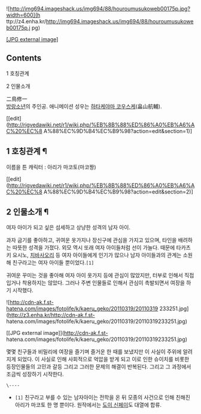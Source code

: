 ![http://img694.imageshack.us/img694/88/houroumusukoweb00175p.jpg?width=600](h
ttp://z4.enha.kr/http://img694.imageshack.us/img694/88/houroumusukoweb00175p.j
pg)

[[JPG external
image]](http://img694.imageshack.us/img694/88/houroumusukoweb00175p.jpg)

  

## Contents

    

1 호칭관계

2 인물소개

二鳥修一  
[방랑소년](%EB%B0%A9%EB%9E%91%EC%86%8C%EB%85%84.md)의 주인공. 애니메이션 성우는 [하타케야마 코우스케](%ED%95%98%ED%83%80%EC%BC%80%EC%95%BC%EB%A7%88%20%EC%BD%94%EC%9A%B0%EC%8A%A4%EC%BC%80.md)(畠山航輔).

[[edit](http://rigvedawiki.net/r1/wiki.php/%EB%8B%88%ED%86%A0%EB%A6%AC%20%EC%8
A%88%EC%9D%B4%EC%B9%98?action=edit&section=1)]

## 1 호칭관계 ¶

이름을 튼 캐릭터 : 아리가 마코토(마코짱)

[[edit](http://rigvedawiki.net/r1/wiki.php/%EB%8B%88%ED%86%A0%EB%A6%AC%20%EC%8
A%88%EC%9D%B4%EC%B9%98?action=edit&section=2)]

## 2 인물소개 ¶

여자 아이가 되고 싶은 섬세하고 상냥한 성격의 남자 아이.

  

과자 굽기를 좋아하고, 귀여운 옷가지나 장신구에 관심을 가지고 있으며, 타인을 배려하는 따뜻한 성격을 가졌다. 외모 역시 또래 여자
아이들처럼 선이 가늘다. 때문에 타카츠키 요시노, [치바사오리](%EC%B9%98%EB%B0%94%20%EC%82%AC%EC%98%A4%EB%A6%AC.md) 등 여자 아이들에게 인기가
많으나 남자 아이들과의 관계는 소원해 친구라고는 여자 아이들 뿐이었다.`[1]`

  

귀여운 꾸미는 것을 좋아해 여자 아이 옷가지 등에 관심이 많았지만, 터부로 인해서 직접 입거나 착용하지는 않았다. 그러나 주변 인물들로
인해서 관심이 촉발되면서 여장을 하기 시작했다.

  

![http://cdn-ak.f.st-hatena.com/images/fotolife/k/kaeru_geko/20110319/20110319
233251.jpg](http://z3.enha.kr/http://cdn-ak.f.st-
hatena.com/images/fotolife/k/kaeru_geko/20110319/20110319233251.jpg)

[[JPG external image]](http://cdn-ak.f.st-
hatena.com/images/fotolife/k/kaeru_geko/20110319/20110319233251.jpg)

  

몇몇 친구들과 비밀리에 여장을 즐기며 즐거운 한 때를 보냈지만 이 사실이 주위에 알려지게 되었다. 이 사실로 인해 사회적으로 억압을 받게
되고 이로 인한 슈이치를 비롯한 등장인물들의 고민과 갈등 그리고 그러한 문제의 해결이 반복된다. 그리고 그 과정에서 조금씩 성장하기
시작한다.

  

`\----`

  * `[1]` 친구라고 부를 수 있는 남자아이는 전학을 온 뒤 모종의 사건으로 인해 친해진 아리가 마코토 한 명 뿐이다. 원작에서는 [도이 신페이](%EB%8F%84%EC%9D%B4%20%EC%8B%A0%ED%8E%98%EC%9D%B4.md)도 대열에 합류.

